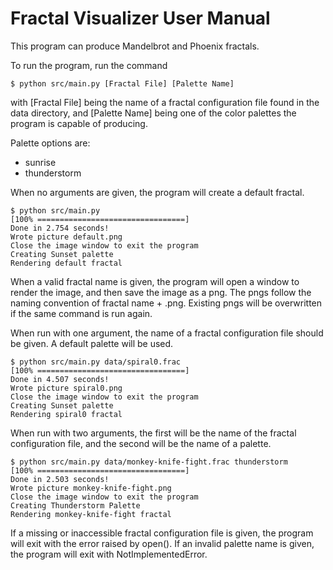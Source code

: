 # Fractal Visualizer User Manual

This program can produce Mandelbrot and Phoenix fractals.


To run the program, run the command 
```commandline
$ python src/main.py [Fractal File] [Palette Name]
```
with [Fractal File] being the name of a fractal configuration file found in the data directory, and 
[Palette Name] being one of the color palettes the program is capable of producing.

Palette options are:
* sunrise
* thunderstorm

When no arguments are given, the program will create a default fractal.

```
$ python src/main.py
[100% =================================]
Done in 2.754 seconds!
Wrote picture default.png
Close the image window to exit the program
Creating Sunset palette
Rendering default fractal
```

When a valid fractal name is given, the program will open a window to render the image, and then save the image as a png.
The pngs follow the naming convention of fractal name + .png. Existing pngs will be overwritten if the same command is run again.

When run with one argument, the name of a fractal configuration file should be given. A default palette will be used.

```
$ python src/main.py data/spiral0.frac
[100% =================================]
Done in 4.507 seconds!
Wrote picture spiral0.png
Close the image window to exit the program
Creating Sunset palette
Rendering spiral0 fractal
```

When run with two arguments, the first will be the name of the fractal configuration file, and the second will be the name of a palette.
```
$ python src/main.py data/monkey-knife-fight.frac thunderstorm
[100% =================================]
Done in 2.503 seconds!
Wrote picture monkey-knife-fight.png
Close the image window to exit the program
Creating Thunderstorm Palette
Rendering monkey-knife-fight fractal
```

If a missing or inaccessible fractal configuration file is given, the program will exit with the error raised by open().
If an invalid palette name is given, the program will exit with NotImplementedError.